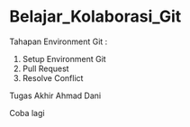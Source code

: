 # Belajar_Kolaborasi_Git

Tahapan Environment Git :
1. Setup Environment Git
2. Pull Request
3. Resolve Conflict

Tugas Akhir Ahmad Dani

Coba lagi
